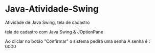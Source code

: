 # Java-Atividade-Swing
Atividade de Java Swing, tela de cadastro

tela de cadastro com Java Swing & JOptionPane
 
Ao cliclar no botão "Confirmar" o sistema pedirá uma senha
A senha é : 0000
